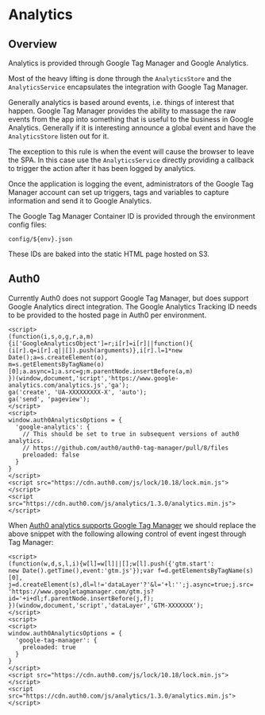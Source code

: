 # Analytics

## Overview

Analytics is provided through Google Tag Manager and Google Analytics.

Most of the heavy lifting is done through the `AnalyticsStore` and the
`AnalyticsService` encapsulates the integration with Google Tag Manager.

Generally analytics is based around events, i.e. things of interest that
happen. Google Tag Manager provides the ability to massage the raw events
from the app into something that is useful to the business in Google Analytics.
Generally if it is interesting announce a global event and have the
`AnalyticsStore` listen out for it.

The exception to this rule is when the event will cause the browser to leave
the SPA. In this case use the `AnalyticsService` directly providing a callback
to trigger the action after it has been logged by analytics.

Once the application is logging the event, administrators of the Google Tag
Manager account can set up triggers, tags and variables to capture information
and send it to Google Analytics.

The Google Tag Manager Container ID is provided through the environment config
files:

```
config/${env}.json
```

These IDs are baked into the static HTML page hosted on S3.

## Auth0

Currently Auth0 does not support Google Tag Manager, but does support Google
Analytics direct integration. The Google Analytics Tracking ID needs to be
provided to the hosted page in Auth0 per environment.

```
<script>
(function(i,s,o,g,r,a,m){i['GoogleAnalyticsObject']=r;i[r]=i[r]||function(){
(i[r].q=i[r].q||[]).push(arguments)},i[r].l=1*new Date();a=s.createElement(o),
m=s.getElementsByTagName(o)[0];a.async=1;a.src=g;m.parentNode.insertBefore(a,m)
})(window,document,'script','https://www.google-analytics.com/analytics.js','ga');
ga('create', 'UA-XXXXXXXXX-X', 'auto');
ga('send', 'pageview');
</script>
<script>
window.auth0AnalyticsOptions = {
  'google-analytics': {
    // This should be set to true in subsequent versions of auth0 analytics.
    // https://github.com/auth0/auth0-tag-manager/pull/8/files
    preloaded: false
  }
}
</script>
<script src="https://cdn.auth0.com/js/lock/10.18/lock.min.js"></script>
<script src="https://cdn.auth0.com/js/analytics/1.3.0/analytics.min.js"></script>
```

When [Auth0 analytics supports Google Tag Manager][auth0-gtm] we should replace
the above snippet with the following allowing control of event ingest through
Tag Manager:

```
<script>
(function(w,d,s,l,i){w[l]=w[l]||[];w[l].push({'gtm.start':
new Date().getTime(),event:'gtm.js'});var f=d.getElementsByTagName(s)[0],
j=d.createElement(s),dl=l!='dataLayer'?'&l='+l:'';j.async=true;j.src=
'https://www.googletagmanager.com/gtm.js?id='+i+dl;f.parentNode.insertBefore(j,f);
})(window,document,'script','dataLayer','GTM-XXXXXXX');
</script>
<script>
<script>
window.auth0AnalyticsOptions = {
  'google-tag-manager': {
    preloaded: true
  }
}
</script>
<script src="https://cdn.auth0.com/js/lock/10.18/lock.min.js"></script>
<script src="https://cdn.auth0.com/js/analytics/1.3.0/analytics.min.js"></script>
```

[auth0-gtm]: https://github.com/auth0/auth0-tag-manager/pull/11
